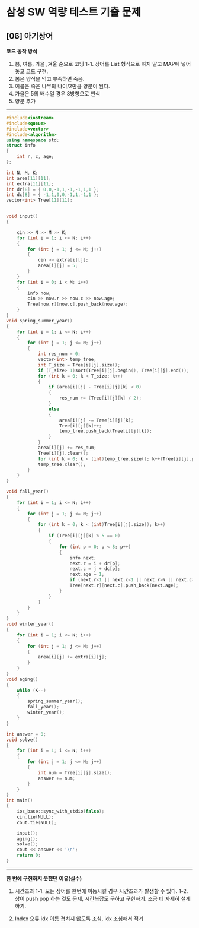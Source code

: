 # 삼성 SW 역량 테스트 기출 문제

## [06] 아기상어



**코드 동작 방식**
1. 봄, 여름, 가을 ,겨울 순으로 코딩
 1-1. 상어를 List 형식으로 하지 말고 MAP에 넣어놓고 코드 구현.
2. 봄은 양식을 먹고 부족하면 죽음.
3. 여름은 죽은 나무의 나이/2만큼 양분이 된다.
4. 가을은 5의 배수일 경우 8방향으로 번식
5. 양분 추가


---

```cpp
#include<iostream>
#include<queue>
#include<vector>
#include<algorithm>
using namespace std;
struct info
{
	int r, c, age;
};

int N, M, K;
int area[11][11];
int extra[11][11];
int dr[8] = { 0,0,-1,1,-1,-1,1,1 };
int dc[8] = { -1,1,0,0,-1,1,-1,1 };
vector<int> Tree[11][11];


void input()
{

	cin >> N >> M >> K;
	for (int i = 1; i <= N; i++)
	{
		for (int j = 1; j <= N; j++)
		{
			cin >> extra[i][j];
			area[i][j] = 5;
		}
	}
	for (int i = 0; i < M; i++)
	{
		info now;
		cin >> now.r >> now.c >> now.age;
		Tree[now.r][now.c].push_back(now.age);
	}
}
void spring_summer_year()
{
	for (int i = 1; i <= N; i++)
	{
		for (int j = 1; j <= N; j++)
		{
			int res_num = 0;
			vector<int> temp_tree;
			int T_size = Tree[i][j].size();
			if (T_size> 1)sort(Tree[i][j].begin(), Tree[i][j].end());
			for (int k = 0; k < T_size; k++)
			{
				if (area[i][j] - Tree[i][j][k] < 0)
				{
					res_num += (Tree[i][j][k] / 2);
				}
				else
				{
					area[i][j] -= Tree[i][j][k];
					Tree[i][j][k]++;
					temp_tree.push_back(Tree[i][j][k]);
				}
			}
			area[i][j] += res_num;
			Tree[i][j].clear();
			for (int k = 0; k < (int)temp_tree.size(); k++)Tree[i][j].push_back(temp_tree[k]);
			temp_tree.clear();
		}
	}
}

void fall_year()
{
	for (int i = 1; i <= N; i++)
	{
		for (int j = 1; j <= N; j++)
		{
			for (int k = 0; k < (int)Tree[i][j].size(); k++)
			{
				if (Tree[i][j][k] % 5 == 0)
				{
					for (int p = 0; p < 8; p++)
					{
						info next;
						next.r = i + dr[p];
						next.c = j + dc[p];
						next.age = 1;
						if (next.r<1 || next.c<1 || next.r>N || next.c>N)continue;
						Tree[next.r][next.c].push_back(next.age);
					}
				}
			}
		}
	}
}
void winter_year()
{
	for (int i = 1; i <= N; i++)
	{
		for (int j = 1; j <= N; j++)
		{
			area[i][j] += extra[i][j];
		}
	}
}
void aging()
{
	while (K--)
	{
		spring_summer_year();
		fall_year();
		winter_year();
	}
}

int answer = 0;
void solve()
{
	for (int i = 1; i <= N; i++)
	{
		for (int j = 1; j <= N; j++)
		{
			int num = Tree[i][j].size();
			answer += num;
		}
	}
}
int main()
{
	ios_base::sync_with_stdio(false);
	cin.tie(NULL);
	cout.tie(NULL);

	input();
	aging();
	solve();
	cout << answer << '\n';
	return 0;
}


```

---

**한 번에 구현하지 못했던 이유(실수)**
 1. 시간초과
  1-1. 모든 상어를 한번에 이동시킬 경우 시간초과가 발생할 수 있다.
  1-2. 상어 push pop 하는 것도 문제, 시간복잡도 구하고 구현하기. 조금 더 자세히 설계하기.

 2. Index 오류
  idx 이름 겹치지 않도록 조심, idx 조심해서 적기